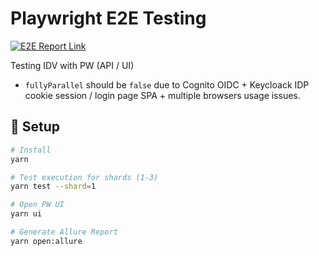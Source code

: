 # Playwright E2E Testing

<p align="left">
 <a href="https://curly-spork-6ky5gr3.pages.github.io"><img src="https://img.shields.io/badge/E2E_Tests_Report-Allure-blue" alt="E2E Report Link"></a>
</p>

Testing IDV with PW (API / UI)

- ```fullyParallel``` should be ```false``` due to Cognito OIDC + Keycloack IDP cookie session / login page SPA + multiple browsers usage issues.

## 🚀 Setup

```bash
# Install
yarn

# Test execution for shards (1-3)
yarn test --shard=1

# Open PW UI
yarn ui

# Generate Allure Report
yarn open:allure
